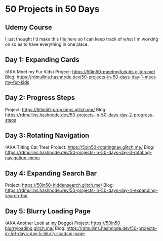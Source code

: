 # 50 Projects in 50 Days
## Udemy Course

I just thought I'd make this file here so I can keep track of what I'm working on so as to have everything in one place.

## Day 1: Expanding Cards
(AKA Meet my Fur Kids)
Project: https://50in50-meetmyfurkids.glitch.me/
Blog: https://rdmullins.hashnode.dev/50-projects-in-50-days-day-1-meet-my-fur-kids

## Day 2: Progress Steps
Project: https://50in50-progsteps.glitch.me/
Blog: https://rdmullins.hashnode.dev/50-projects-in-50-days-day-2-progress-steps

## Day 3: Rotating Navigation
(AKA Tilting Cat Tree)
Project: https://5oin50-rotatingnav.glitch.me/
Blog: https://rdmullins.hashnode.dev/50-projects-in-50-days-day-3-rotating-navigation-menu

## Day 4: Expanding Search Bar
Project: https://50in50-hiddensearch.glitch.me/
Blog: https://rdmullins.hashnode.dev/50-projects-in-50-days-day-4-expanding-search-bar

## Day 5: Blurry Loading Page
(AKA Another Look at my Doggo)
Project: https://50in50-blurryloading.glitch.me/
Blog: https://rdmullins.hashnode.dev/50-projects-in-50-days-day-5-blurry-loading-page

